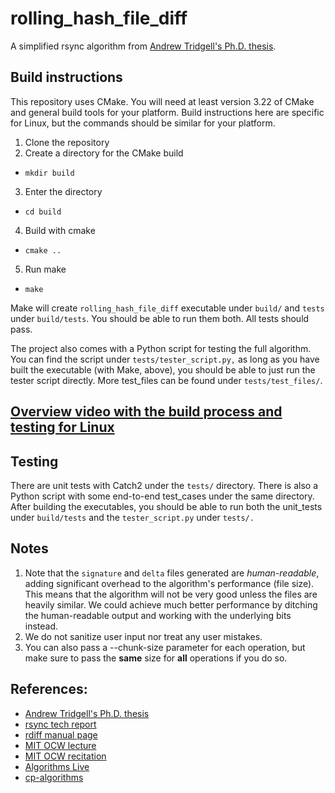 # rolling_hash_file_diff
A simplified rsync algorithm from [Andrew Tridgell's Ph.D. thesis](https://www.samba.org/~tridge/phd_thesis.pdf).

## Build instructions
This repository uses CMake. You will need at least version 3.22 of CMake and general build tools for your platform.
Build instructions here are specific for Linux, but the commands should be similar for your platform.
1. Clone the repository
2. Create a directory for the CMake build 
* 
    `mkdir build`
3. Enter the directory
* `cd build`
4. Build with cmake
* `cmake ..`
5. Run make
* `make`

Make will create `rolling_hash_file_diff` executable under `build/` and `tests` under `build/tests`. 
You should be able to run them both. All tests should pass.

The project also comes with a Python script for testing the full algorithm. You can find the script under `tests/tester_script.py,` as long as you have built the executable (with Make, above), you should be able to just run the tester script directly. More test_files can be found under `tests/test_files/`.

## [Overview video with the build process and testing for Linux](https://www.dropbox.com/s/xuaz6lazp6e1ly0/rolling_hash_file_diff_overview.mp4?dl=0)

## Testing
There are unit tests with Catch2 under the `tests/` directory.
There is also a Python script with some end-to-end test_cases under the same directory.
After building the executables, you should be able to run both the unit_tests under `build/tests` and the `tester_script.py` under `tests/.`

## Notes
1. Note that the `signature` and `delta` files generated are *human-readable*, adding significant overhead to the algorithm's performance (file size).
This means that the algorithm will not be very good unless the files are heavily similar. We could achieve much better performance by ditching the human-readable output
and working with the underlying bits instead.
2. We do not sanitize user input nor treat any user mistakes.
3. You can also pass a --chunk-size parameter for each operation, but make sure to pass the **same** size for **all** operations if you do so.

## References:

* [Andrew Tridgell's Ph.D. thesis](https://www.samba.org/~tridge/phd_thesis.pdf)
* [rsync tech report](https://rsync.samba.org/tech_report/tech_report.html)
* [rdiff manual page](https://man.archlinux.org/man/rdiff.1.en)
* [MIT OCW lecture](https://www.youtube.com/watch?v=BRO7mVIFt08)
* [MIT OCW recitation](https://www.youtube.com/watch?v=w6nuXg0BISo)
* [Algorithms Live](https://www.youtube.com/watch?v=rA1ZevamGDc)
* [cp-algorithms](https://cp-algorithms.com/string/string-hashing.html#calculation-of-the-hash-of-a-string)
